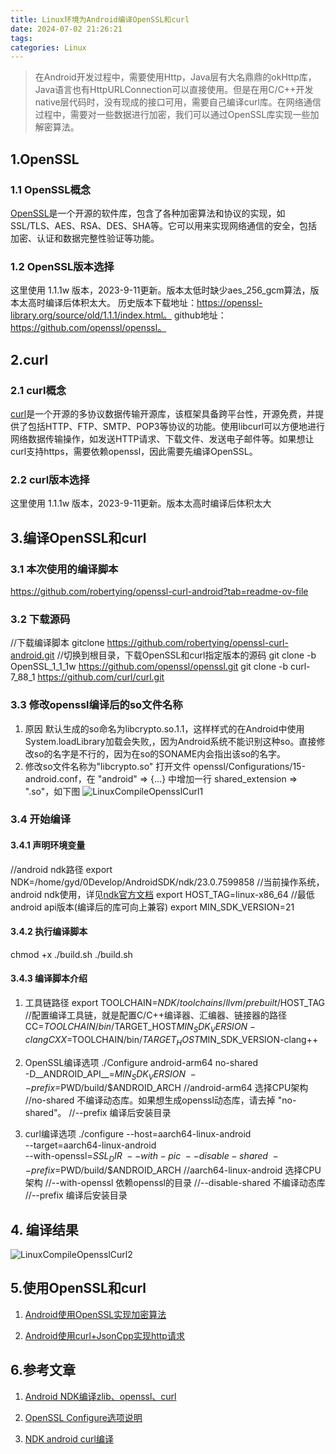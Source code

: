 ```yaml
---
title: Linux环境为Android编译OpenSSL和curl
date: 2024-07-02 21:26:21
tags:
categories: Linux
---
```


> 在Android开发过程中，需要使用Http，Java层有大名鼎鼎的okHttp库，Java语言也有HttpURLConnection可以直接使用。但是在用C/C++开发native层代码时，没有现成的接口可用，需要自己编译curl库。在网络通信过程中，需要对一些数据进行加密，我们可以通过OpenSSL库实现一些加解密算法。

## 1.OpenSSL

### 1.1 OpenSSL概念 
[OpenSSL](https://www.openssl.org/source/)是一个开源的软件库，包含了各种加密算法和协议的实现，如SSL/TLS、AES、RSA、DES、SHA等。它可以用来实现网络通信的安全，包括加密、认证和数据完整性验证等功能。

### 1.2 OpenSSL版本选择 
这里使用 1.1.1w 版本，2023-9-11更新。版本太低时缺少aes_256_gcm算法，版本太高时编译后体积太大。
历史版本下载地址：https://openssl-library.org/source/old/1.1.1/index.html。
github地址：https://github.com/openssl/openssl。

## 2.curl

### 2.1 curl概念 
[curl](https://curl.se/)是一个开源的多协议数据传输开源库，该框架具备跨平台性，开源免费，并提供了包括HTTP、FTP、SMTP、POP3等协议的功能。使用libcurl可以方便地进行网络数据传输操作，如发送HTTP请求、下载文件、发送电子邮件等。如果想让curl支持https，需要依赖openssl，因此需要先编译OpenSSL。

### 2.2 curl版本选择 
这里使用 1.1.1w 版本，2023-9-11更新。版本太高时编译后体积太大

## 3.编译OpenSSL和curl

### 3.1 本次使用的编译脚本
https://github.com/robertying/openssl-curl-android?tab=readme-ov-file
### 3.2 下载源码
//下载编译脚本
gitclone https://github.com/robertying/openssl-curl-android.git
//切换到根目录，下载OpenSSL和curl指定版本的源码
git clone -b OpenSSL_1_1_1w https://github.com/openssl/openssl.git
git clone -b curl-7_88_1 https://github.com/curl/curl.git
### 3.3 修改openssl编译后的so文件名称
1. 原因
默认生成的so命名为libcrypto.so.1.1，这样样式的在Android中使用System.loadLibrary加载会失败,，因为Android系统不能识别这种so。直接修改so的名字是不行的，因为在so的SONAME内会指出该so的名字。
2. 修改so文件名称为"libcrypto.so"
打开文件 openssl/Configurations/15-android.conf，在 "android" => {...} 中增加一行 shared_extension => ".so"，如下图
![LinuxCompileOpensslCurl1](/images/LinuxCompileOpensslCurl1.png)

### 3.4 开始编译

#### 3.4.1 声明环境变量
//android ndk路径
export NDK=/home/gyd/0Develop/AndroidSDK/ndk/23.0.7599858
//当前操作系统，android ndk使用，详见[ndk官方文档](https://developer.android.com/ndk/guides/other_build_systems#overview)
export HOST_TAG=linux-x86_64
//最低android api版本(编译后的库可向上兼容)
export MIN_SDK_VERSION=21

#### 3.4.2 执行编译脚本
chmod +x ./build.sh
./build.sh

#### 3.4.3 编译脚本介绍
1. 工具链路径
export TOOLCHAIN=$NDK/toolchains/llvm/prebuilt/$HOST_TAG
//配置编译工具链，就是配置C/C++编译器、汇编器、链接器的路径
CC=$TOOLCHAIN/bin/$TARGET_HOST$MIN_SDK_VERSION-clang
CXX=$TOOLCHAIN/bin/$TARGET_HOST$MIN_SDK_VERSION-clang++

2. OpenSSL编译选项
./Configure android-arm64 no-shared \
 -D__ANDROID_API__=$MIN_SDK_VERSION \
 --prefix=$PWD/build/$ANDROID_ARCH
//android-arm64 选择CPU架构
//no-shared 不编译动态库。如果想生成openssl动态库，请去掉 "no-shared"。
//--prefix 编译后安装目录

3. curl编译选项
./configure --host=aarch64-linux-android \
 --target=aarch64-linux-android \
 --with-openssl=$SSL_DIR \
 --with-pic \
 --disable-shared \
 --prefix=$PWD/build/$ANDROID_ARCH
//aarch64-linux-android 选择CPU架构
//--with-openssl 依赖openssl的目录
//--disable-shared 不编译动态库
//--prefix 编译后安装目录

## 4. 编译结果

![LinuxCompileOpensslCurl2](/images/LinuxCompileOpensslCurl2.png)

## 5.使用OpenSSL和curl

1. [Android使用OpenSSL实现加密算法](http://localhost:4000/2024/07/03/AndroidOpensslEncrypt/)

2. [Android使用curl+JsonCpp实现http请求](http://localhost:4000/2024/07/04/AndroidCurlHttp/)


## 6.参考文章

1. [Android NDK编译zlib、openssl、curl](https://blog.csdn.net/lkun2002/article/details/129595631)

2. [OpenSSL Configure选项说明](https://blog.csdn.net/shb8845369/article/details/100833825)

3. [NDK android curl编译](https://blog.51cto.com/u_16213675/7360568)